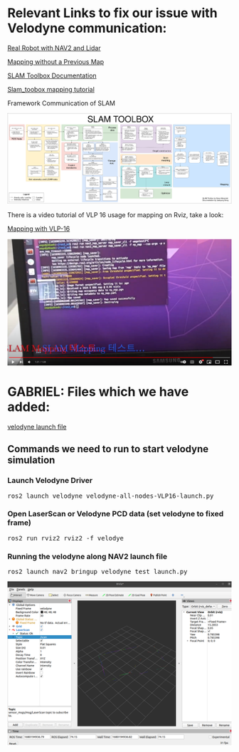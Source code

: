 # Relevant Links to fix our issue with Velodyne communication:

[Real Robot with NAV2 and Lidar](https://www.youtube.com/watch?v=jkoGkAd0GYk)

[Mapping without a Previous Map](https://www.youtube.com/watch?v=dDODrSy6cYU)

[SLAM Toolbox Documentation](https://github.com/SteveMacenski/slam_toolbox)

[Slam_toobox mapping tutorial](https://www.youtube.com/watch?v=rZOxPGCn4QM)

Framework Communication of SLAM

![This is an image](https://raw.githubusercontent.com/SteveMacenski/slam_toolbox/ros2/images/slam_toolbox_sync.png)

There is a video tutorial of VLP 16 usage for mapping on Rviz, take a look:

[Mapping with VLP-16](https://www.youtube.com/watch?v=Ium_J1K-Lxk)

![This is an image](https://github.com/marcusvinicius178/navigation2/blob/galactic/mapping_Slam.png)

# GABRIEL: Files which we have added:

[velodyne launch file](https://github.com/marcusvinicius178/navigation2/blob/galactic/nav2_bringup/bringup/launch/velodyne_test_launch.py)

## Commands we need to run to start velodyne simulation

### Launch Velodyne Driver
<pre>
ros2 launch velodyne velodyne-all-nodes-VLP16-launch.py
</pre>
### Open LaserScan or Velodyne PCD data (set velodyne to fixed frame)
<pre>
ros2 run rviz2 rviz2 -f velodye
</pre>
### Running the velodyne along NAV2 launch file
<pre>
ros2 launch nav2_bringup velodyne_test_launch.py
</pre>


![This is an image](https://github.com/marcusvinicius178/navigation2/blob/master/flags_fixed.png)



